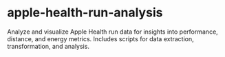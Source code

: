 # apple-health-run-analysis
Analyze and visualize Apple Health run data for insights into performance, distance, and energy metrics. Includes scripts for data extraction, transformation, and analysis.
